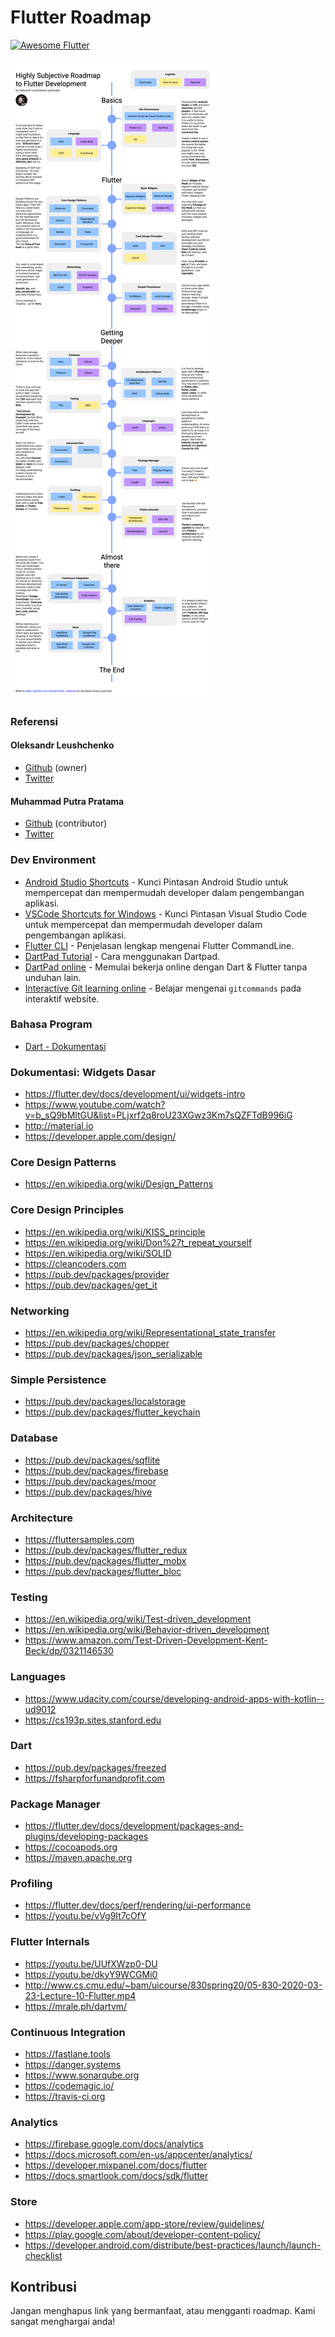 # Flutter Roadmap <a href="https://github.com/Solido/awesome-flutter">
   <img alt="Awesome Flutter" src="https://img.shields.io/badge/Awesome-Flutter-blue.svg?longCache=true&style=flat-square" />
</a>

![roadmap](images/FlutterRoadmap.png)




### Referensi
#### Oleksandr Leushchenko
* [Github](https://github.com/olexale/) (owner)
* [Twitter](https://twitter.com/olexale)
#### Muhammad Putra Pratama
* [Github](https://github.com/renn18/) (contributor)
* [Twitter](https://twitter.com/renn_tutorial)



### Dev Environment
* [Android Studio Shortcuts](https://developer.android.com/studio/intro/keyboard-shortcuts) - Kunci Pintasan Android Studio untuk mempercepat dan mempermudah developer dalam pengembangan aplikasi.
* [VSCode Shortcuts for Windows](https://code.visualstudio.com/shortcuts/keyboard-shortcuts-windows.pdf) - Kunci Pintasan Visual Studio Code untuk mempercepat dan mempermudah developer dalam pengembangan aplikasi.
* [Flutter CLI](https://www.geeksforgeeks.org/flutter-important-cli-commands/) - Penjelasan lengkap mengenai Flutter CommandLine.
* [DartPad Tutorial](https://dart.dev/resources/dartpad-best-practices) - Cara menggunakan Dartpad.
* [DartPad online](https://dartpad.dev/) - Memulai bekerja online dengan Dart & Flutter tanpa unduhan lain.
* [Interactive Git learning online](https://learngitbranching.js.org) - Belajar mengenai `gitcommands` pada interaktif website.

### Bahasa Program
* [Dart - Dokumentasi](https://dart.dev/guides/language/effective-dart)

### Dokumentasi: Widgets Dasar
* https://flutter.dev/docs/development/ui/widgets-intro
* https://www.youtube.com/watch?v=b_sQ9bMltGU&list=PLjxrf2q8roU23XGwz3Km7sQZFTdB996iG
* http://material.io
* https://developer.apple.com/design/

### Core Design Patterns
* https://en.wikipedia.org/wiki/Design_Patterns

### Core Design Principles
* https://en.wikipedia.org/wiki/KISS_principle
* https://en.wikipedia.org/wiki/Don%27t_repeat_yourself
* https://en.wikipedia.org/wiki/SOLID
* https://cleancoders.com
* https://pub.dev/packages/provider
* https://pub.dev/packages/get_it

### Networking
* https://en.wikipedia.org/wiki/Representational_state_transfer
* https://pub.dev/packages/chopper
* https://pub.dev/packages/json_serializable

### Simple Persistence
* https://pub.dev/packages/localstorage
* https://pub.dev/packages/flutter_keychain

### Database
* https://pub.dev/packages/sqflite
* https://pub.dev/packages/firebase
* https://pub.dev/packages/moor
* https://pub.dev/packages/hive

### Architecture
* https://fluttersamples.com
* https://pub.dev/packages/flutter_redux
* https://pub.dev/packages/flutter_mobx
* https://pub.dev/packages/flutter_bloc

### Testing
* https://en.wikipedia.org/wiki/Test-driven_development
* https://en.wikipedia.org/wiki/Behavior-driven_development
* https://www.amazon.com/Test-Driven-Development-Kent-Beck/dp/0321146530

### Languages
* https://www.udacity.com/course/developing-android-apps-with-kotlin--ud9012
* https://cs193p.sites.stanford.edu

### Dart
* https://pub.dev/packages/freezed
* https://fsharpforfunandprofit.com

### Package Manager
* https://flutter.dev/docs/development/packages-and-plugins/developing-packages
* https://cocoapods.org
* https://maven.apache.org

### Profiling
* https://flutter.dev/docs/perf/rendering/ui-performance
* https://youtu.be/vVg9It7cOfY

### Flutter Internals
* https://youtu.be/UUfXWzp0-DU
* https://youtu.be/dkyY9WCGMi0
* http://www.cs.cmu.edu/~bam/uicourse/830spring20/05-830-2020-03-23-Lecture-10-Flutter.mp4
* https://mrale.ph/dartvm/

### Continuous Integration
* https://fastlane.tools
* https://danger.systems
* https://www.sonarqube.org
* https://codemagic.io/
* https://travis-ci.org

### Analytics
* https://firebase.google.com/docs/analytics
* https://docs.microsoft.com/en-us/appcenter/analytics/
* https://developer.mixpanel.com/docs/flutter
* https://docs.smartlook.com/docs/sdk/flutter

### Store
* https://developer.apple.com/app-store/review/guidelines/
* https://play.google.com/about/developer-content-policy/
* https://developer.android.com/distribute/best-practices/launch/launch-checklist

## Kontribusi
Jangan menghapus link yang bermanfaat, atau mengganti roadmap. Kami sangat menghargai anda!
